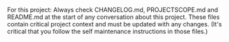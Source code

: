 For this project: Always check CHANGELOG.md, PROJECTSCOPE.md and README.md at the start of any conversation about this project. These files contain critical project context and must be updated with any changes. (It's critical that you follow the self maintenance instructions in those files.)
